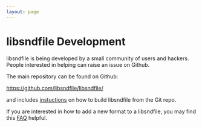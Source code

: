 ```yaml
---
layout: page
---
```


# libsndfile Development

libsndfile is being developed by a small community of users and hackers. People
interested in helping can raise an issue on Github.

The main repository can be found on Github:

<https://github.com/libsndfile/libsndfile/>

and includes [instuctions](https://github.com/libsndfile/libsndfile/blob/master/README.md)
on how to build libsndfile from the Git repo.

If you are interested in how to add a new format to a libsndfile, you may find
this [FAQ](new_file_type_howto.md) helpful.
